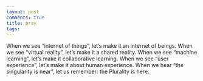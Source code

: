 ```yaml
---
layout: post
comments: true
title: pray
tags: 
---
```

When we see “internet of things”, let’s make it an internet of beings.
When we see “virtual reality”, let’s make it a shared reality.
When we see “machine learning”, let’s make it collaborative learning.
When we see “user experience”, let’s make it about human experience.
When we hear “the singularity is near”, let us remember: the Plurality is here.

